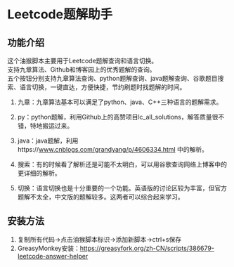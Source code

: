 # Leetcode题解助手

## 功能介绍

这个油猴脚本主要用于Leetcode题解查询和语言切换。  
支持九章算法、Github和博客园上的优秀题解的查询。  
五个按钮分别支持九章算法查询、python题解查询、java题解查询、谷歌题目搜索、语言切换，一键直达，方便快捷，节约刷题时找题解的时间。  

1. 九章：九章算法基本可以满足了python、java、C++三种语言的题解需求。  

2. py：python题解，利用Github上的高赞项目lc_all_solutions，解答质量很不错，特地搬运过来。  

3. java：java题解，利用https://www.cnblogs.com/grandyang/p/4606334.html 中的解析。  

4. 搜索：有的时候看了解析还是可能不太明白，可以用谷歌查询网络上博客中的更详细的解析。  

5. 切换：语言切换也是十分重要的一个功能。英语版的讨论区较为丰富，但官方题解不太全，中文版的题解较多。这两者可以综合起来学习。  
## 安装方法

1. 复制所有代码->点击油猴脚本标识->添加新脚本->ctrl+s保存  
2. GreasyMonkey安装：<https://greasyfork.org/zh-CN/scripts/386679-leetcode-answer-helper>  

